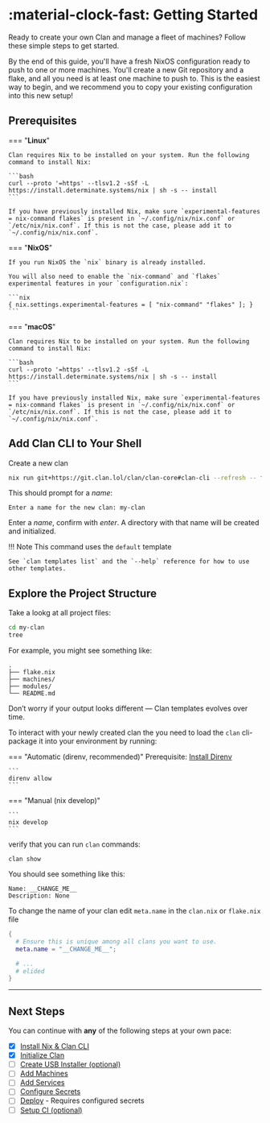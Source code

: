 # :material-clock-fast: Getting Started

Ready to create your own Clan and manage a fleet of machines? Follow these simple steps to get started.

By the end of this guide, you'll have a fresh NixOS configuration ready to push to one or more machines. You'll create a new Git repository and a flake, and all you need is at least one machine to push to. This is the easiest way to begin, and we recommend you to copy your existing configuration into this new setup!

## Prerequisites

=== "**Linux**"

    Clan requires Nix to be installed on your system. Run the following command to install Nix:

    ```bash
    curl --proto '=https' --tlsv1.2 -sSf -L https://install.determinate.systems/nix | sh -s -- install
    ```

    If you have previously installed Nix, make sure `experimental-features = nix-command flakes` is present in `~/.config/nix/nix.conf` or `/etc/nix/nix.conf`. If this is not the case, please add it to `~/.config/nix/nix.conf`.

=== "**NixOS**"

    If you run NixOS the `nix` binary is already installed.

    You will also need to enable the `nix-command` and `flakes` experimental features in your `configuration.nix`:

    ```nix
    { nix.settings.experimental-features = [ "nix-command" "flakes" ]; }
    ```

=== "**macOS**"

    Clan requires Nix to be installed on your system. Run the following command to install Nix:

    ```bash
    curl --proto '=https' --tlsv1.2 -sSf -L https://install.determinate.systems/nix | sh -s -- install
    ```

    If you have previously installed Nix, make sure `experimental-features = nix-command flakes` is present in `~/.config/nix/nix.conf` or `/etc/nix/nix.conf`. If this is not the case, please add it to `~/.config/nix/nix.conf`.

## Add Clan CLI to Your Shell

Create a new clan

```bash
nix run git+https://git.clan.lol/clan/clan-core#clan-cli --refresh -- flakes create
```

This should prompt for a *name*:

```terminalSession
Enter a name for the new clan: my-clan
```

Enter a *name*, confirm with *enter*. A directory with that name will be created and initialized.

!!! Note
    This command uses the `default` template

    See `clan templates list` and the `--help` reference for how to use other templates.

## Explore the Project Structure

Take a lookg at all project files:

```bash
cd my-clan
tree
```

For example, you might see something like:

``` { .console .no-copy }
.
├── flake.nix
├── machines/
├── modules/
└── README.md
```

Don’t worry if your output looks different — Clan templates evolves over time.

To interact with your newly created clan the you need to load the `clan` cli-package it into your environment by running:

=== "Automatic (direnv, recommended)"
    Prerequisite: [Install Direnv](https://direnv.net/docs/installation.html)

    ```
    direnv allow
    ```

=== "Manual (nix develop)"

    ```
    nix develop
    ```

verify that you can run `clan` commands:
```
clan show
```

You should see something like this:

```terminal-session
Name: __CHANGE_ME__
Description: None
```

To change the name of your clan edit `meta.name` in the `clan.nix` or `flake.nix` file

```{.nix title="clan.nix" hl_lines="3"}
{
  # Ensure this is unique among all clans you want to use.
  meta.name = "__CHANGE_ME__";

  # ...
  # elided
}
```

---

## Next Steps

You can continue with **any** of the following steps at your own pace:

- [x] [Install Nix & Clan CLI](./index.md)
- [x] [Initialize Clan](./index.md#initialize-your-project)
- [ ] [Create USB Installer (optional)](./installer.md)
- [ ] [Add Machines](./add-machines.md)
- [ ] [Add Services](./add-services.md)
- [ ] [Configure Secrets](./secrets.md)
- [ ] [Deploy](./deploy.md) - Requires configured secrets
- [ ] [Setup CI (optional)](./check.md)
